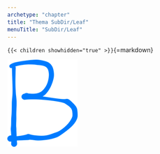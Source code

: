 ```yaml
---
archetype: "chapter"
title: "Thema SubDir/Leaf"
menuTitle: "SubDir/Leaf"
---
```



`{{< children showhidden="true" >}}`{=markdown}

![This is Figure B (via Markdown)](img/b.png)
